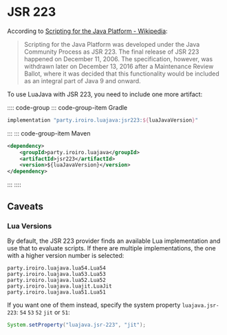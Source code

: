 # JSR 223

According to [Scripting for the Java Platform - Wikipedia](https://en.wikipedia.org/wiki/Scripting_for_the_Java_Platform):

> Scripting for the Java Platform was developed under the Java Community Process as JSR 223. The final release of JSR 223 happened on December 11, 2006. The specification, however, was withdrawn later on December 13, 2016 after a Maintenance Review Ballot, where it was decided that this functionality would be included as an integral part of Java 9 and onward.

To use LuaJava with JSR 223, you need to include one more artifact:

:::: code-group
::: code-group-item Gradle
```groovy
implementation "party.iroiro.luajava:jsr223:${luaJavaVersion}"
```
:::
::: code-group-item Maven
```xml
<dependency>
    <groupId>party.iroiro.luajava</groupId>
    <artifactId>jsr223</artifactId>
    <version>${luaJavaVersion}</version>
</dependency>
```
:::
::::

## Caveats

### Lua Versions

By default, the JSR 223 provider finds an available Lua implementation and use that to evaluate scripts. If there are multiple implementations, the one with a higher version number is selected:

```
party.iroiro.luajava.lua54.Lua54
party.iroiro.luajava.lua53.Lua53
party.iroiro.luajava.lua52.Lua52
party.iroiro.luajava.luajit.LuaJit
party.iroiro.luajava.lua51.Lua51
```

If you want one of them instead, specify the system property `luajava.jsr-223`: `54` `53` `52` `jit` or `51`:

```java
System.setProperty("luajava.jsr-223", "jit");
```

